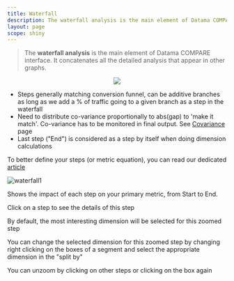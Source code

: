 ```yaml
---
title: Waterfall
description: The waterfall analysis is the main element of Datama COMPARE interface. It concatenates all the detailed analysis that appear in other graphs.
layout: page
scope: shiny
---
```


> The **waterfall analysis** is the main element of Datama COMPARE interface. It concatenates all the detailed analysis that appear in other graphs.

<center> <img src="{{site.url}}/{{site.baseurl}}/core_app/new/compare/interface/images/Waterfall-768x627.jpg"> </center>

* Steps generally matching conversion funnel, can be additive branches as long as we add a % of traffic going to a given branch as a step in the waterfall
* Need to distribute co-variance proportionally to abs(gap) to 'make it match'. Co-variance has to be monitored in final output. See [Covariance]({{site.url}}/{{site.baseurl}}/core_app/compare/model/waterfall/covariance.html) page
* Last step ("End") is considered as a step by itself when doing dimension calculations

To better define your steps (or metric equation), you can read our dedicated [article](https://datama.io/how-to-build-my-business-metric-relation/)

![waterfall1]({{site.url}}/{{site.baseurl}}/core_app/compare/model/images/waterfall2.png)

Shows the impact of each step on your primary metric, from Start to End.

Click on a step to see the details of this step

By default, the most interesting dimension will be selected for this zoomed step

You can change the selected dimension for this zoomed step by changing right clicking on the boxes of a segment and select the appropriate dimension in the "split by"

You can unzoom by clicking on other steps or clicking on the box again
